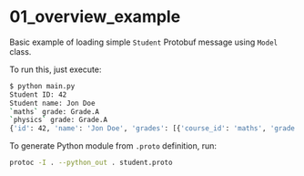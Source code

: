 # 01_overview_example
Basic example of loading simple `Student` Protobuf message using `Model` class.

To run this, just execute:
```bash
$ python main.py
Student ID: 42
Student name: Jon Doe
`maths` grade: Grade.A
`physics` grade: Grade.A
{'id': 42, 'name': 'Jon Doe', 'grades': [{'course_id': 'maths', 'grade': 'A'}, {'course_id': 'physics', 'grade': 'A'}]}
```

To generate Python module from `.proto` definition, run:

```bash
protoc -I . --python_out . student.proto
``` 
